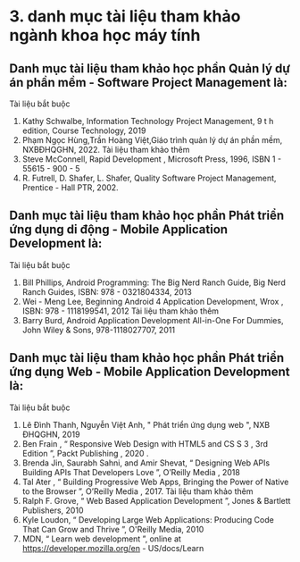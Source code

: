 # 3. danh mục tài liệu tham khảo ngành khoa học máy tính
## Danh mục tài liệu tham khảo học phần Quản lý dự án phần mềm - Software Project Management là:
Tài liệu bắt buộc
1. Kathy Schwalbe, Information Technology Project Management, 9 t h edition, Course Technology, 2019
2. Phạm Ngọc Hùng,Trần Hoàng Việt,Giáo trình quản lý dự án phần mềm, NXBĐHQGHN, 2022.
Tài liệu tham khảo thêm
1. Steve McConnell, Rapid Development , Microsoft Press, 1996, ISBN 1 - 55615 - 900 - 5
2. R. Futrell, D. Shafer, L. Shafer, Quality Software Project Management, Prentice - Hall PTR, 2002.
## Danh mục tài liệu tham khảo học phần Phát triển ứng dụng di động - Mobile Application Development là:
Tài liệu bắt buộc
1. Bill Phillips, Android Programming: The Big Nerd Ranch Guide, Big Nerd Ranch Guides, ISBN: 978 - 0321804334, 2013
2. Wei - Meng Lee, Beginning Android 4 Application Development, Wrox , ISBN: 978 - 1118199541, 2012
Tài liệu tham khảo thêm
1. Barry Burd, Android Application Development All-in-One For Dummies, John Wiley & Sons, 978-1118027707, 2011
## Danh mục tài liệu tham khảo học phần Phát triển ứng dụng Web  - Mobile Application Development là:
Tài liệu bắt buộc
1. Lê Đình Thanh, Nguyễn Việt Anh, " Phát triển ứng dụng web ", NXB ĐHQGHN, 2019
2. Ben Frain , “ Responsive Web Design with HTML5 and CS S 3 , 3rd Edition ”, Packt Publishing , 2020 .
3. Brenda Jin, Saurabh Sahni, and Amir Shevat, “ Designing Web APIs Building APIs That Developers Love ”, O’Reilly Media , 2018
4. Tal Ater , “ Building Progressive Web Apps, Bringing the Power of Native to the Browser ”, O’Reilly Media , 2017.
Tài liệu tham khảo thêm
1. Ralph F. Grove, “ Web Based Application Development ”, Jones & Bartlett Publishers, 2010
2. Kyle Loudon, “ Developing Large Web Applications: Producing Code That Can Grow and Thrive ”, O'Reilly Media, 2010
3. MDN, “ Learn web development ”, online at https://developer.mozilla.org/en - US/docs/Learn
